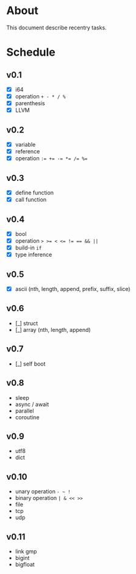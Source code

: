 # About
This document describe recentry tasks.

# Schedule

## v0.1
- [x] i64
- [x] operation `+ - * / %`
- [x] parenthesis
- [x] LLVM

## v0.2
- [x] variable
- [x] reference
- [x] operation `:= += -= *= /= %=`

## v0.3
- [x] define function
- [x] call function

## v0.4
- [x] bool
- [x] operation `> >= < <= != == && ||`
- [x] build-in `if`
- [x] type inference

## v0.5
- [x] ascii (nth, length, append, prefix, suffix, slice)

## v0.6
- [_] struct
- [_] array (nth, length, append)

## v0.7
- [_] self boot

## v0.8
- sleep
- async / await
- parallel
- coroutine

## v0.9
- utf8
- dict

## v0.10
- unary operation `- ~ !`
- binary operation `| & << >>`
- file
- tcp
- udp

## v0.11
- link gmp
- bigint
- bigfloat
